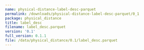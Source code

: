 ```yaml
---
name: physical-distance-label-desc-parquet
permalink: /downloads/physical-distance-label-desc-parquet/0_1
package: physical_distance
title: label_desc
filename: label_desc.parquet
version: '0.1'
full_version: 0.1.1
file: /data/physical_distance/0.1/label_desc.parquet
---
```

